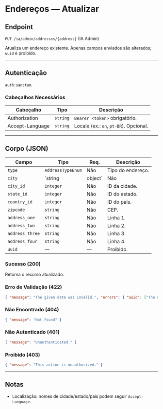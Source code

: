 # Endereços — Atualizar

## Endpoint

`PUT /ia/admin/addresses/{address}` (IA Admin)

Atualiza um endereço existente. Apenas campos enviados são alterados; `uuid` é proibido.

---

## Autenticação

`auth:sanctum`.

### Cabeçalhos Necessários
| Cabeçalho | Tipo | Descrição |
| --------- | ---- | --------- |
| Authorization | `string` | `Bearer <token>` obrigatório. |
| Accept-Language | `string` | Locale (ex.: `en`, `pt-BR`). Opcional. |

---

## Corpo (JSON)
| Campo           | Tipo              | Req. | Descrição |
| --------------- | ----------------- | ---- | --------- |
| `type`          | `AddressTypeEnum` | Não  | Tipo do endereço. |
| `city`          | `string|object`   | Não  | Referência de cidade ou usar IDs. |
| `city_id`       | `integer`         | Não  | ID da cidade. |
| `state_id`      | `integer`         | Não  | ID do estado. |
| `country_id`    | `integer`         | Não  | ID do país. |
| `zipcode`       | `string`          | Não  | CEP. |
| `address_one`   | `string`          | Não  | Linha 1. |
| `address_two`   | `string`          | Não  | Linha 2. |
| `address_three` | `string`          | Não  | Linha 3. |
| `address_four`  | `string`          | Não  | Linha 4. |
| `uuid`          | —                 | —    | Proibido. |

### Sucesso (200)
Retorna o recurso atualizado.

### Erro de Validação (422)
```json
{ "message": "The given data was invalid.", "errors": { "uuid": ["The uuid field is prohibited."], "city_id": ["The city id must be an integer."], "zipcode": ["The zipcode must be a string."] } }
```

### Não Encontrado (404)
```json
{ "message": "Not Found" }
```

### Não Autenticado (401)
```json
{ "message": "Unauthenticated." }
```

### Proibido (403)
```json
{ "message": "This action is unauthorized." }
```

---

## Notas
- Localização: nomes de cidade/estado/país podem seguir `Accept-Language`.

